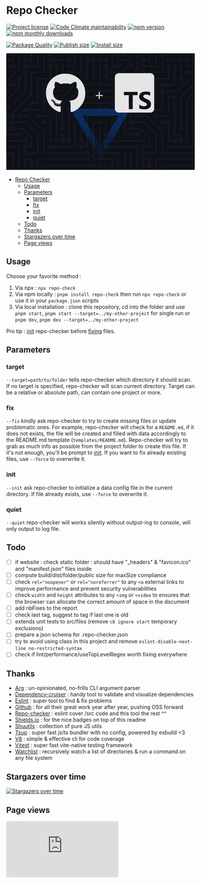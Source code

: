 # Repo Checker

[![Project license](https://img.shields.io/github/license/Shuunen/repo-checker.svg?color=informational)](https://github.com/Shuunen/repo-checker/blob/master/LICENSE)
[![Code Climate maintainability](https://img.shields.io/codeclimate/maintainability/Shuunen/repo-checker?style=flat)](https://codeclimate.com/github/Shuunen/repo-checker)
[![npm version](https://img.shields.io/npm/v/repo-check.svg?color=informational)](https://www.npmjs.com/package/repo-check)
[![npm monthly downloads](https://img.shields.io/npm/dm/repo-check.svg?color=informational)](https://www.npmjs.com/package/repo-check)

[![Package Quality](https://npm.packagequality.com/shield/repo-check.svg)](https://packagequality.com/#?package=repo-check)
[![Publish size](https://img.shields.io/bundlephobia/min/repo-check?label=publish%20size)](https://bundlephobia.com/package/repo-check)
[![Install size](https://badgen.net/packagephobia/install/repo-check)](https://packagephobia.com/result?p=repo-check)

![logo](docs/banner.svg)

- [Repo Checker](#repo-checker)
  - [Usage](#usage)
  - [Parameters](#parameters)
    - [target](#target)
    - [fix](#fix)
    - [init](#init)
    - [quiet](#quiet)
  - [Todo](#todo)
  - [Thanks](#thanks)
  - [Stargazers over time](#stargazers-over-time)
  - [Page views](#page-views)

## Usage

Choose your favorite method :

1. Via npx : `npx repo-check`
2. Via npm locally : `pnpm install repo-check` then run `npx repo-check` or use it in your `package.json` scripts
3. Via local installation : clone this repository, cd into the folder and use `pnpm start`, `pnpm start --target=../my-other-project` for single run or `pnpm dev`, `pnpm dev --target=../my-other-project`

Pro tip : [init](#init) repo-checker before [fixing](#fix) files.

## Parameters

### target

`--target=path/to/folder` tells repo-checker which directory it should scan.
If no target is specified, repo-checker will scan current directory.
Target can be a relative or absolute path, can contain one project or more.

### fix

`--fix` kindly ask repo-checker to try to create missing files or update problematic ones.
For example, repo-checker will check for a `README.md`, if it does not exists, the file will be created and filled with data accordingly to the README.md template (`templates/README.md`).
Repo-checker will try to grab as much info as possible from the project folder to create this file.
If it's not enough, you'll be prompt to [init](#init).
If you want to fix already existing files, use `--force` to overwrite it.

### init

`--init` ask repo-checker to initialize a data config file in the current directory.
If file already exists, use `--force` to overwrite it.

### quiet

`--quiet` repo-checker will works silently without output-ing to console, will only output to log file.

## Todo

- [ ] if website : check static folder : should have "_headers" & "favicon.ico" and "manifest.json" files inside
- [ ] compute build/dist/folder/public size for maxSize compliance
- [ ] check `rel="noopener"` or `rel="noreferrer"` to any `<a` external links to improve performance and prevent security vulnerabilities
- [ ] check `width` and `height` attributes to any `<img` or `<video` to ensures that the browser can allocate the correct amount of space in the document
- [ ] add nbFixes to the report
- [ ] check last tag, suggest to tag if last one is old
- [ ] extends unit tests to src/files (remove `c8 ignore start` temporary exclusions)
- [ ] prepare a json schema for .repo-checker.json
- [ ] try to avoid using class in this project and remove `eslint-disable-next-line no-restricted-syntax`
- [ ] check if lint/performance/useTopLevelRegex worth fixing everywhere

## Thanks

- [Arg](https://github.com/vercel/arg) : un-opinionated, no-frills CLI argument parser
- [Dependency-cruiser](https://github.com/sverweij/dependency-cruiser) : handy tool to validate and visualize dependencies
- [Eslint](https://eslint.org) : super tool to find & fix problems
- [Github](https://github.com) : for all their great work year after year, pushing OSS forward
- [Repo-checker](https://github.com/Shuunen/repo-checker) : eslint cover /src code and this tool the rest ^^
- [Shields.io](https://shields.io) : for the nice badges on top of this readme
- [Shuutils](https://github.com/Shuunen/shuutils) : collection of pure JS utils
- [Tsup](https://github.com/egoist/tsup) : super fast js/ts bundler with no config, powered by esbuild <3
- [V8](https://github.com/demurgos/v8-coverage) : simple & effective cli for code coverage
- [Vitest](https://github.com/vitest-dev/vitest) : super fast vite-native testing framework
- [Watchlist](https://github.com/lukeed/watchlist) : recursively watch a list of directories & run a command on any file system

## Stargazers over time

[![Stargazers over time](https://starchart.cc/Shuunen/repo-checker.svg?variant=adaptive)](https://starchart.cc/Shuunen/repo-checker)

## Page views

[![Free Website Counter](https://www.websitecounterfree.com/c.php?d=9&id=60669&s=12)](https://www.websitecounterfree.com)
